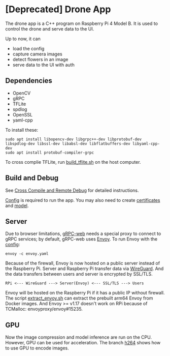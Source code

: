 # [Deprecated] Drone App
The drone app is a C++ program on Raspberry Pi 4 Model B.  It is used to control the drone and serve data to the UI.

Up to now, it can 
- load the config
- capture camera images
- detect flowers in an image
- serve data to the UI with auth

## Dependencies

- OpenCV
- gRPC
- TFLite
- spdlog
- OpenSSL
- yaml-cpp

To install these:

```shell
sudo apt install libopencv-dev libgrpc++-dev libprotobuf-dev libspdlog-dev libssl-dev libabsl-dev libflatbuffers-dev libyaml-cpp-dev
sudo apt install protobuf-compiler-grpc 
```

To cross complie TFLite, run [build_tflite.sh](tools/build_tflite.sh) on the host computer.

## Build and Debug
See [Cross Compile and Remote Debug](docs/cross_compile_and_remote_debug.md) for detailed instructions.

[Config](tools/config.yaml) is required to run the app. You may also need to create [certificates](https://grpc.github.io/grpc/cpp/structgrpc_1_1_ssl_server_credentials_options.html) and [model](/model/).

## Server

Due to browser limitations, [gRPC-web](https://github.com/grpc/grpc-web) needs a special proxy to connect to gRPC services; by default, gRPC-web uses [Envoy](https://www.envoyproxy.io/). To run Envoy with the [config](tools/envoy.yaml):

```shell
envoy -c envoy.yaml
```

Because of the firewall, Envoy is now hosted on a public server instead of the Raspberry Pi. Server and Raspberry Pi transfer data via [WireGuard](https://www.wireguard.com/). And the data transfers between users and server is encrypted by SSL/TLS. 

```
RPi <--- WireGuard ---> Server(Envoy) <--- SSL/TLS ---> Users
```

Envoy will be hosted on the Raspberry Pi if it has a public IP without firewall. The script [extract_envoy.sh](tools/extract_envoy.sh) can extract the prebuilt arm64 Envoy from Docker images. And Envoy >= v1.17 doesn't work on RPi because of TCMalloc: envoyproxy/envoy#15235.

## GPU
Now the image compression and model inference are run on the CPU. However, GPU can be used for acceleration. The branch [h264](https://github.com/kandong54/autodrone/tree/h264) shows how to use GPU to encode images.
